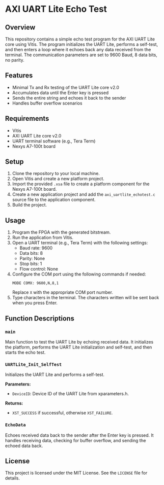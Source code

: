 # AXI UART Lite Echo Test

## Overview

This repository contains a simple echo test program for the AXI UART Lite core using Vitis. The program initializes the UART Lite, performs a self-test, and then enters a loop where it echoes back any data received from the terminal. The communication parameters are set to 9600 Baud, 8 data bits, no parity.

## Features

- Minimal Tx and Rx testing of the UART Lite core v2.0
- Accumulates data until the Enter key is pressed
- Sends the entire string and echoes it back to the sender
- Handles buffer overflow scenarios

## Requirements

- Vitis
- AXI UART Lite core v2.0
- UART terminal software (e.g., Tera Term)
- Nexys A7-100t board

## Setup

1. Clone the repository to your local machine.
2. Open Vitis and create a new platform project.
3. Import the provided `.xsa` file to create a platform component for the Nexys A7-100t board.
4. Create a new application project and add the `axi_uartlite_echotest.c` source file to the application component.
5. Build the project.

## Usage

1. Program the FPGA with the generated bitstream.
2. Run the application from Vitis.
3. Open a UART terminal (e.g., Tera Term) with the following settings:
   - Baud rate: 9600
   - Data bits: 8
   - Parity: None
   - Stop bits: 1
   - Flow control: None
4. Configure the COM port using the following commands if needed:
   ```
   MODE COMX: 9600,N,8,1
   ```
   Replace `X` with the appropriate COM port number.
5. Type characters in the terminal. The characters written will be sent back when you press Enter.

## Function Descriptions

### `main`

Main function to test the UART Lite by echoing received data. It initializes the platform, performs the UART Lite initialization and self-test, and then starts the echo test.

### `UARTLite_Init_SelfTest`

Initializes the UART Lite and performs a self-test.

**Parameters:**
- `DeviceID`: Device ID of the UART Lite from xparameters.h.

**Returns:**
- `XST_SUCCESS` if successful, otherwise `XST_FAILURE`.

### `EchoData`

Echoes received data back to the sender after the Enter key is pressed. It handles receiving data, checking for buffer overflow, and sending the echoed data back.


## License

This project is licensed under the MIT License. See the `LICENSE` file for details.

